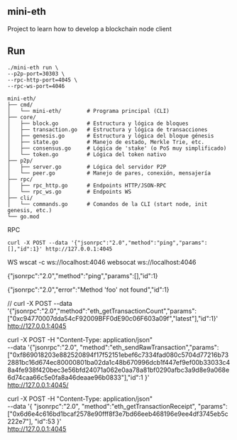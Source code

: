 ## mini-eth
Project to learn how to develop a blockchain node client
## Run


```shell script
./mini-eth run \
--p2p-port=30303 \
--rpc-http-port=4045 \
--rpc-ws-port=4046
```


```
mini-eth/
├── cmd/
│   └── mini-eth/        # Programa principal (CLI)
├── core/
│   ├── block.go         # Estructura y lógica de bloques
│   ├── transaction.go   # Estructura y lógica de transacciones
│   ├── genesis.go       # Estructura y lógica del bloque génesis
│   ├── state.go         # Manejo de estado, Merkle Trie, etc.
│   ├── consensus.go     # Lógica de 'stake' (o PoS muy simplificado)
│   └── token.go         # Lógica del token nativo
├── p2p/
│   ├── server.go        # Lógica del servidor P2P
│   └── peer.go          # Manejo de pares, conexión, mensajería
├── rpc/
│   ├── rpc_http.go      # Endpoints HTTP/JSON-RPC
│   └── rpc_ws.go        # Endpoints WS
├── cli/
│   └── commands.go      # Comandos de la CLI (start node, init genesis, etc.)
└── go.mod
```
RPC

    curl -X POST --data '{"jsonrpc":"2.0","method":"ping","params":[],"id":1}' http://127.0.0.1:4045
WS
    wscat -c ws://localhost:4046
    websocat  ws://localhost:4046

{"jsonrpc":"2.0","method":"ping","params":[],"id":1}

{"jsonrpc":"2.0","error":"Method 'foo' not found","id":1}

//
curl -X POST --data '{"jsonrpc":"2.0","method":"eth_getTransactionCount","params":["0xc94770007dda54cF92009BFF0dE90c06F603a09f","latest"],"id":1}' http://127.0.0.1:4045


curl -X POST -H "Content-Type: application/json" \
--data '{"jsonrpc":"2.0", "method":"eth_sendRawTransaction","params":["0xf869018203e882520894f17f52151ebef6c7334fad080c5704d77216b732881bc16d674ec80000801ba02da1c48b670996dcb1f447ef9ef00b33033c48a4fe938f420bec3e56bfd24071a062e0aa78a81bf0290afbc3a9d8e9a068e6d74caa66c5e0fa8a46deaae96b0833"],"id":1 }' \
http://127.0.0.1:4045/

curl -X POST -H "Content-Type: application/json" \
--data '{
"jsonrpc":"2.0",
"method":"eth_getTransactionReceipt",
"params":["0x6d6e4c616bd1bcaf2578e90fff8f3e7bd66eeb468196e9ee4df3745eb5c222e7"],
"id":53
}' \
http://127.0.0.1:4045